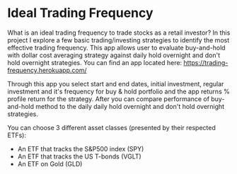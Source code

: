 Ideal Trading Frequency
==============================

What is an ideal trading frequency to trade stocks as a retail investor? In this project I explore a few basic trading/investing strategies to identify the most effective trading frequency. This app allows user to evaluate buy-and-hold with dollar cost averaging strategy against daily hold overnight and don't hold overnight strategies. You can find an app located here: https://trading-frequency.herokuapp.com/

Through this app you select start and end dates, initial investment, regular investment and it's frequency for buy & hold portfolio and the app returns % profile return for the strategy. After you can compare performance of buy-and-hold method to the daily daily hold overnight and don't hold overnight strategies.

You can choose 3 different asset classes (presented by their respected ETFs):
 - An ETF that tracks the S&P500 index (SPY)
 - An ETF that tracks the US T-bonds (VGLT) 
 - An ETF on Gold (GLD)


